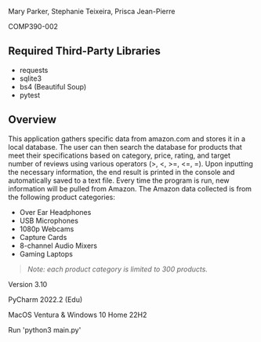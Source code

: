 Mary Parker, Stephanie Teixeira, Prisca Jean-Pierre

COMP390-002

## Required Third-Party Libraries
* requests
* sqlite3
* bs4 (Beautiful Soup)
* pytest
​
## Overview
This application gathers specific data from amazon.com and stores it in a local database. The user can then search the database for products that meet their specifications based on category, price, rating, and target number of reviews using various operators (>, <, >=, <=, =). Upon inputting the necessary information, the end result is printed in the console and automatically saved to a text file. Every time the program is run, new information will be pulled from Amazon.
​
The Amazon data collected is from the following product categories:
* Over Ear Headphones
* USB Microphones
* 1080p Webcams
* Capture Cards
* 8-channel Audio Mixers
* Gaming Laptops
​
> *Note: each product category is limited to 300 products.*
> 
Version 3.10 

PyCharm 2022.2 (Edu)

MacOS Ventura & Windows 10 Home 22H2

Run 'python3 main.py'
